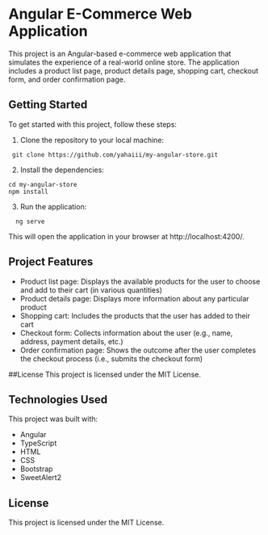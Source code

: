 # Angular E-Commerce Web Application

This project is an Angular-based e-commerce web application that simulates the experience of a real-world online store. The application includes a product list page, product details page, shopping cart, checkout form, and order confirmation page.

## Getting Started

To get started with this project, follow these steps:

1. Clone the repository to your local machine:
  ```
   git clone https://github.com/yahaiii/my-angular-store.git
   ```
2.  Install the dependencies:
  ```
  cd my-angular-store
  npm install
  ```
3.  Run the application:
```
  ng serve
```
This will open the application in your browser at http://localhost:4200/.

## Project Features

- Product list page: Displays the available products for the user to choose and add to their cart (in various quantities)
- Product details page: Displays more information about any particular product
- Shopping cart: Includes the products that the user has added to their cart
- Checkout form: Collects information about the user (e.g., name, address, payment details, etc.)
- Order confirmation page: Shows the outcome after the user completes the checkout process (i.e., submits the checkout form)

##License
This project is licensed under the MIT License.

## Technologies Used

This project was built with:

- Angular
- TypeScript
- HTML
- CSS
- Bootstrap
- SweetAlert2

## License

This project is licensed under the MIT License.